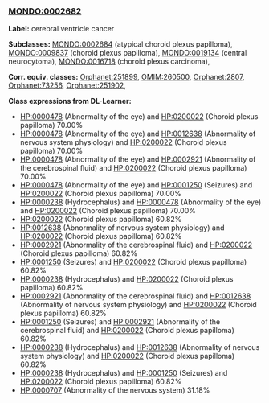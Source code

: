 
### [MONDO:0002682](http://purl.obolibrary.org/obo/MONDO_0002682)
**Label:** cerebral ventricle cancer

**Subclasses:** [MONDO:0002684](http://purl.obolibrary.org/obo/MONDO_0002684) (atypical choroid plexus papilloma), [MONDO:0009837](http://purl.obolibrary.org/obo/MONDO_0009837) (choroid plexus papilloma), [MONDO:0019134](http://purl.obolibrary.org/obo/MONDO_0019134) (central neurocytoma), [MONDO:0016718](http://purl.obolibrary.org/obo/MONDO_0016718) (choroid plexus carcinoma), 

**Corr. equiv. classes:** [Orphanet:251899](http://www.orpha.net/ORDO/Orphanet_251899), [OMIM:260500](http://purl.obolibrary.org/obo/OMIM_260500), [Orphanet:2807](http://www.orpha.net/ORDO/Orphanet_2807), [Orphanet:73256](http://www.orpha.net/ORDO/Orphanet_73256), [Orphanet:251902](http://www.orpha.net/ORDO/Orphanet_251902), 

**Class expressions from DL-Learner:**

- [HP:0000478](http://purl.obolibrary.org/obo/HP_0000478) (Abnormality of the eye) and [HP:0200022](http://purl.obolibrary.org/obo/HP_0200022) (Choroid plexus papilloma) 70.00%
- [HP:0000478](http://purl.obolibrary.org/obo/HP_0000478) (Abnormality of the eye) and [HP:0012638](http://purl.obolibrary.org/obo/HP_0012638) (Abnormality of nervous system physiology) and [HP:0200022](http://purl.obolibrary.org/obo/HP_0200022) (Choroid plexus papilloma) 70.00%
- [HP:0000478](http://purl.obolibrary.org/obo/HP_0000478) (Abnormality of the eye) and [HP:0002921](http://purl.obolibrary.org/obo/HP_0002921) (Abnormality of the cerebrospinal fluid) and [HP:0200022](http://purl.obolibrary.org/obo/HP_0200022) (Choroid plexus papilloma) 70.00%
- [HP:0000478](http://purl.obolibrary.org/obo/HP_0000478) (Abnormality of the eye) and [HP:0001250](http://purl.obolibrary.org/obo/HP_0001250) (Seizures) and [HP:0200022](http://purl.obolibrary.org/obo/HP_0200022) (Choroid plexus papilloma) 70.00%
- [HP:0000238](http://purl.obolibrary.org/obo/HP_0000238) (Hydrocephalus) and [HP:0000478](http://purl.obolibrary.org/obo/HP_0000478) (Abnormality of the eye) and [HP:0200022](http://purl.obolibrary.org/obo/HP_0200022) (Choroid plexus papilloma) 70.00%
- [HP:0200022](http://purl.obolibrary.org/obo/HP_0200022) (Choroid plexus papilloma) 60.82%
- [HP:0012638](http://purl.obolibrary.org/obo/HP_0012638) (Abnormality of nervous system physiology) and [HP:0200022](http://purl.obolibrary.org/obo/HP_0200022) (Choroid plexus papilloma) 60.82%
- [HP:0002921](http://purl.obolibrary.org/obo/HP_0002921) (Abnormality of the cerebrospinal fluid) and [HP:0200022](http://purl.obolibrary.org/obo/HP_0200022) (Choroid plexus papilloma) 60.82%
- [HP:0001250](http://purl.obolibrary.org/obo/HP_0001250) (Seizures) and [HP:0200022](http://purl.obolibrary.org/obo/HP_0200022) (Choroid plexus papilloma) 60.82%
- [HP:0000238](http://purl.obolibrary.org/obo/HP_0000238) (Hydrocephalus) and [HP:0200022](http://purl.obolibrary.org/obo/HP_0200022) (Choroid plexus papilloma) 60.82%
- [HP:0002921](http://purl.obolibrary.org/obo/HP_0002921) (Abnormality of the cerebrospinal fluid) and [HP:0012638](http://purl.obolibrary.org/obo/HP_0012638) (Abnormality of nervous system physiology) and [HP:0200022](http://purl.obolibrary.org/obo/HP_0200022) (Choroid plexus papilloma) 60.82%
- [HP:0001250](http://purl.obolibrary.org/obo/HP_0001250) (Seizures) and [HP:0002921](http://purl.obolibrary.org/obo/HP_0002921) (Abnormality of the cerebrospinal fluid) and [HP:0200022](http://purl.obolibrary.org/obo/HP_0200022) (Choroid plexus papilloma) 60.82%
- [HP:0000238](http://purl.obolibrary.org/obo/HP_0000238) (Hydrocephalus) and [HP:0012638](http://purl.obolibrary.org/obo/HP_0012638) (Abnormality of nervous system physiology) and [HP:0200022](http://purl.obolibrary.org/obo/HP_0200022) (Choroid plexus papilloma) 60.82%
- [HP:0000238](http://purl.obolibrary.org/obo/HP_0000238) (Hydrocephalus) and [HP:0001250](http://purl.obolibrary.org/obo/HP_0001250) (Seizures) and [HP:0200022](http://purl.obolibrary.org/obo/HP_0200022) (Choroid plexus papilloma) 60.82%
- [HP:0000707](http://purl.obolibrary.org/obo/HP_0000707) (Abnormality of the nervous system) 31.18%


